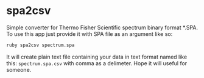 # spa2csv
Simple converter for Thermo Fisher Scientific spectrum binary format *.SPA.
To use this app just provide it with SPA file as an argument like so:

```bash
ruby spa2csv spectrum.spa
```
It will create plain text file containing your data in text format 
named like this: `spectrum.spa.csv` with comma as a delimeter.
Hope it will useful for someone.

